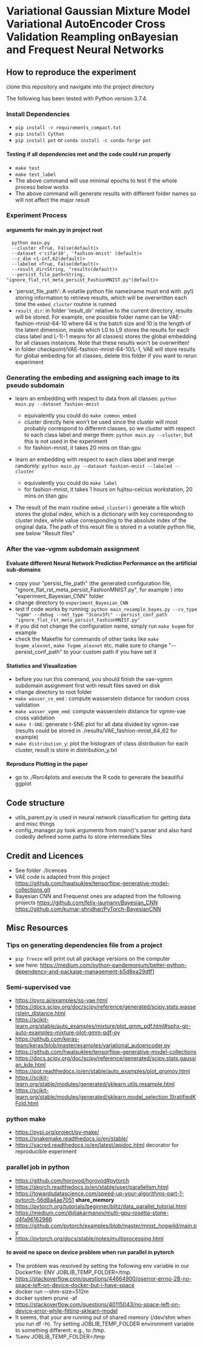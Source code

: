 # Variational Gaussian Mixture Model Variational AutoEncoder Cross Validation Reampling onBayesian and Frequest Neural Networks


## How to reproduce the experiment

clone this repository and navigate into the project directory

The following has been tested with Python version 3.7.4.

### Install Dependencies
- `pip install -r requirements_compact.txt`
- `pip install Cython`
- `pip install pot` or `conda install -c conda-forge pot`

#### Testing if all dependencies met and the code could run properly
- `make test`
- `make test_label`
- The above command will use minimal epochs to test if the whole process below works
- The above command will generate results with different folder names so will not affect the major
  result

### Experiment Process

#### arguments for main.py in project root
```
  python main.py
  --cluster <True, False(default)>
  --dataset <'cifar10', 'fashion-mnist' (default)>
  --z_dim <1-inf,62(default)>
  --labeled <True, False(default)>
  --result_dir<String, "results(default)>
  --persist_file_path<String, "ignore_flat_rst_meta_persist_FashionMNIST.py"(default)>
```
- 'persist_file_path': A volatile python file name(name must end with .py!) storing information to retrieve results, which will be overwritten each time the `embed_cluster` routine is runned
- `result_dir`: in folder 'result_dir' relative to the current directory, results will be stored.
For example, one possible folder name can be VAE-fashion-mnist-64-10 where 64 is the batch size and 10 is the length of the latent dimension, inside which L0 to L9 stores the results for each class label and L-1(-1 means for all classes) stores the global embedding for all classes instances. Note that these results won't be overwritten!
- in folder checkpoint/VAE-fashion-mnist-64-10/L-1, VAE will store results for global embeding for all classes, delete this folder if you want to rerun experiment



### Generating the embeding and assigning each image to its pseudo subdomain
- learn an embedding with respect to data from all classes: `python main.py --dataset fashion-mnist`
    - equivalently you could do `make common_embed`
    - cluster directly here won't be used since the cluster will most probably correspond to different classes, so we cluster with respect to each class label and merge them: `python main.py --cluster`, but this is not used in the experiment
    - for fashion-mnist, it takes 20 mins on titan gpu

- learn an embedding with respect to each class label and merge randomly: `python main.py --dataset fashion-mnist --labeled --cluster`
    - equivalently you could do `make label` 
    - for fashion-mnist, it takes 1 hours on fujitsu-celcius workstation, 20 mins on titan gpu

- The result of the main routine `embed_cluster()`  generate a file which stores the global index, which is a dictionary with key corresponding to cluster index, while value corresponding to the absolute index of the original data. The path of this result file is stored in a volatile python file, see below "Result files"

### After the vae-vgmm subdomain assignment

#### Evaluate different Neural Network Prediction Performance on the artificial sub-domains
- copy your "persist_file_path" (the generated configuration file, "ignore_flat_rst_meta_persist_FashionMNIST.py", for example ) into "experiment_Bayesian_CNN" folder
- change directory to `experiment_Bayesian_CNN`
- test if code works by running: `python main_resample_bayes.py --cv_type "vgmm" --debug --net_type "3conv3fc" --persist_conf_path "ignore_flat_rst_meta_persist_FashionMNIST.py"`
- if you did not change the configuration name, simply run `make bvgmm` for example
- check the Makefile for commands of other tasks like  `make bvgmm_alexnet`, `make fvgmm_alexnet` etc, make sure to change "--persist_conf_path" to your custom  path if you have set it

#### Statistics and Visualization
- before you run this command, you should finish the vae-vgmm subdomain assignment first with result
  files saved on disk
- change directory to root folder
- `make wasser_cv_emd` : compute wasserstein distance for random cross validation
- `make wasser_vgmm_emd`: compute wasserstein distance for vgmm-vae cross validation
- `make t-SNE`: generate t-SNE plot for all data divided by vgmm-vae  (results could be stored in ./results/VAE_fashion-mnist_64_62 for example)
- `make distribution_y`: plot the histogram of class distribution for each cluster, result is store in distribution_y.txt

#### Reproduce Plotting in the paper
- go to  ./Rsrc4plots and execute the R code to generate the beautiful ggplot

## Code structure 
- utils_parent.py is used in neural network classification for getting data and misc things
- config_manager.py took arguments from main()'s parser and also hard codedly defined some paths to
  store intermediate files

## Credit and Licences
- See folder ./licences
- VAE code is adapted from this project
https://github.com/hwalsuklee/tensorflow-generative-model-collections.git
- Bayesian CNN and Frequenst ones are adapted from the following projects
https://github.com/felix-laumann/Bayesian_CNN
https://github.com/kumar-shridhar/PyTorch-BayesianCNN

## Misc Resources

### Tips on generating dependencies file from a project
- `pip freeze` will print out all package versions on the computer
- see here: https://medium.com/python-pandemonium/better-python-dependency-and-package-management-b5d8ea29dff1

### Semi-supervised vae
- https://pyro.ai/examples/ss-vae.html
- https://docs.scipy.org/doc/scipy/reference/generated/scipy.stats.wasserstein_distance.html
- https://scikit-learn.org/stable/auto_examples/mixture/plot_gmm_pdf.html#sphx-glr-auto-examples-mixture-plot-gmm-pdf-py
- https://github.com/keras-team/keras/blob/master/examples/variational_autoencoder.py
- https://github.com/hwalsuklee/tensorflow-generative-model-collections
- https://docs.scipy.org/doc/scipy/reference/generated/scipy.stats.gaussian_kde.html
- https://pot.readthedocs.io/en/stable/auto_examples/plot_gromov.html
- https://scikit-learn.org/stable/modules/generated/sklearn.utils.resample.html
- https://scikit-learn.org/stable/modules/generated/sklearn.model_selection.StratifiedKFold.html

### python make
- https://pypi.org/project/py-make/
- https://snakemake.readthedocs.io/en/stable/
- https://sacred.readthedocs.io/en/latest/apidoc.html  decorator for reproducible experiment

### parallel job in python
- https://github.com/horovod/horovod#pytorch
- https://skorch.readthedocs.io/en/stable/user/parallelism.html
- https://towardsdatascience.com/speed-up-your-algorithms-part-1-pytorch-56d8a4ae7051  **share_memory**
- https://pytorch.org/tutorials/beginner/blitz/data_parallel_tutorial.html
- https://medium.com/@iliakarmanov/multi-gpu-rosetta-stone-d4fa96162986
- https://github.com/pytorch/examples/blob/master/mnist_hogwild/main.py
- https://pytorch.org/docs/stable/notes/multiprocessing.html

#### to avoid no space on device problem when run parallel in pytorch
- The problem was resolved by setting the following env variable in our Dockerfile: ENV JOBLIB_TEMP_FOLDER=/tmp.
- https://stackoverflow.com/questions/44664900/oserror-errno-28-no-space-left-on-device-docker-but-i-have-space
- docker run --shm-size=512m <image-name>
- docker system prune -af
- https://stackoverflow.com/questions/40115043/no-space-left-on-device-error-while-fitting-sklearn-model 
- It seems, that your are running out of shared memory (/dev/shm when you run df -h). Try setting JOBLIB_TEMP_FOLDER environment variable to something different: e.g., to /tmp. 
- %env JOBLIB_TEMP_FOLDER=/tmp

